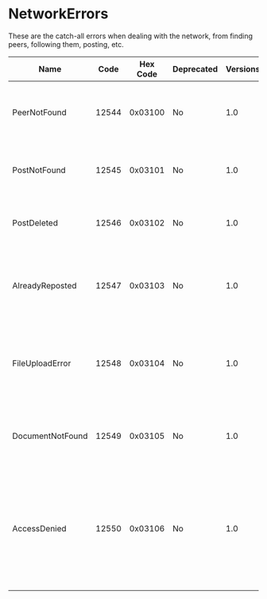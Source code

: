 # NetworkErrors

These are the catch-all errors when dealing with the network, from 
finding peers, following them, posting, etc. 

| Name             | Code  | Hex Code | Deprecated | Versions | Description                                                                                                                   |
|------------------|-------|----------|------------|----------|-------------------------------------------------------------------------------------------------------------------------------|
| PeerNotFound     | 12544 | 0x03100  | No         | 1.0      | The requested user entity was not found in the network                                                                        |
| PostNotFound     | 12545 | 0x03101  | No         | 1.0      | Raised when the client requested a post that isn't found                                                                      |
| PostDeleted      | 12546 | 0x03102  | No         | 1.0      | Raised when the client requested a post that was deleted                                                                      |
| AlreadyReposted  | 12547 | 0x03103  | No         | 1.0      | Raised when the client attempts to repost a post that has already been reposted                                               |
| FileUploadError  | 12548 | 0x03104  | No         | 1.0      | Raised when there was an error while trying to upload one or more files to the network                                        |
| DocumentNotFound | 12549 | 0x03105  | No         | 1.0      | The requested Document ID was not found on the server                                                                         |
| AccessDenied     | 12550 | 0x03106  | No         | 1.0      | The authenticated peer does not have sufficient permissions to access the requested resource or to invoke a restricted method |
